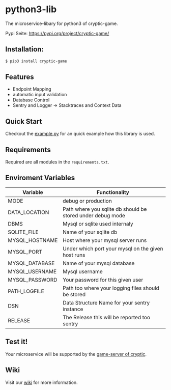 # python3-lib

The microservice-libary for python3 of cryptic-game.

Pypi Seite: https://pypi.org/project/cryptic-game/

## Installation:

```bash
$ pip3 install cryptic-game
```

## Features

- Endpoint Mapping
- automatic input validation
- Database Control
- Sentry and Logger -> Stacktraces and Context Data

## Quick Start

Checkout the [example.py](https://github.com/cryptic-game/python3-lib/blob/master/example.py) for an quick example how this library is used.

## Requirements

Required are all modules in the `requirements.txt`.

## Enviroment Variables

| Variable                      | Functionality                                                 |
|-------------------------------|---------------------------------------------------------------|
| MODE                          | debug or production                                           |
| DATA_LOCATION                 | Path where you sqlite db should be stored under debug mode    |
| DBMS                          | Mysql or sqlite used internaly                                |
| SQLITE_FILE                   | Name of your sqlite db                                        |
| MYSQL_HOSTNAME                | Host where your mysql server runs                             |
| MYSQL_PORT                    | Under which port your mysql on the given host runs            |
| MYSQL_DATABASE                | Name of your mysql database                                   |
| MYSQL_USERNAME                | Mysql username                                                |
| MYSQL_PASSWORD                | Your password for this given user                             |
| PATH_LOGFILE                  | Path too where your logging files should be stored            |
| DSN                           | Data Structure Name for your sentry instance                  |
| RELEASE                       | The Release this will be reported too sentry                  |


## Test it!

Your microservice will be supported by the [game-server of cryptic](https://github.com/cryptic-game/server).

## Wiki

Visit our [wiki](https://github.com/cryptic-game/python3-lib/wiki) for more information.
